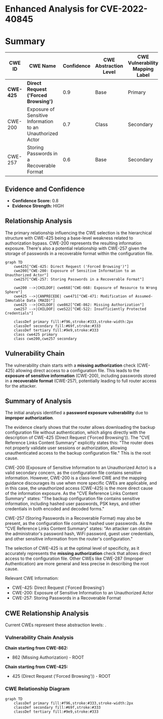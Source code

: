 # Enhanced Analysis for CVE-2022-40845

# Summary
| CWE ID | CWE Name | Confidence | CWE Abstraction Level | CWE Vulnerability Mapping Label | CWE-Vulnerability Mapping Notes |
|---|---|---|---|---|---|
| **CWE-425** | **Direct Request ('Forced Browsing')** | 0.9 | Base | Primary | Allowed |
| CWE-200 | Exposure of Sensitive Information to an Unauthorized Actor | 0.7 | Class | Secondary | Discouraged |
| CWE-257 | Storing Passwords in a Recoverable Format | 0.6 | Base | Secondary | Allowed |

## Evidence and Confidence

*   **Confidence Score:** 0.8
*   **Evidence Strength:** HIGH

## Relationship Analysis
The primary relationship influencing the CWE selection is the hierarchical structure with CWE-425 being a base-level weakness related to authorization bypass. CWE-200 represents the resulting information exposure. There's also a potential relationship with CWE-257 given the storage of passwords in a recoverable format within the configuration file.

```mermaid
graph TD
    cwe425["CWE-425: Direct Request ('Forced Browsing')"]
    cwe200["CWE-200: Exposure of Sensitive Information to an Unauthorized Actor"]
    cwe257["CWE-257: Storing Passwords in a Recoverable Format"]

    cwe200 -->|CHILDOF| cwe668["CWE-668: Exposure of Resource to Wrong Sphere"]
    cwe425 -->|CANPRECEDE| cwe471["CWE-471: Modification of Assumed-Immutable Data (MAID)"]
    cwe425 -->|CHILDOF| cwe862["CWE-862: Missing Authorization"]
    cwe257 -->|CHILDOF| cwe522["CWE-522: Insufficiently Protected Credentials"]

    classDef primary fill:#f96,stroke:#333,stroke-width:2px
    classDef secondary fill:#69f,stroke:#333
    classDef tertiary fill:#9e9,stroke:#333
    class cwe425 primary
    class cwe200,cwe257 secondary
```

## Vulnerability Chain
The vulnerability chain starts with a **missing authorization** check (CWE-425) allowing direct access to a configuration file. This leads to the **exposure of sensitive information** (CWE-200), including passwords stored in a **recoverable format** (CWE-257), potentially leading to full router access for the attacker.

## Summary of Analysis
The initial analysis identified a **password exposure vulnerability** due to **improper authorization**.

The evidence clearly shows that the router allows downloading the backup configuration file without authentication, which aligns directly with the description of CWE-425 (Direct Request ('Forced Browsing')). The "CVE Reference Links Content Summary" explicitly states this: "The router does not properly validate user sessions or authorization, allowing unauthenticated access to the backup configuration file." This is the root cause.

CWE-200 (Exposure of Sensitive Information to an Unauthorized Actor) is a valid secondary concern, as the configuration file contains sensitive information. However, CWE-200 is a class-level CWE and the mapping guidance discourages its use when more specific CWEs are applicable, and in this case, the unauthorized access (CWE-425) is the more direct cause of the information exposure. As the "CVE Reference Links Content Summary" states: "The backup configuration file contains sensitive information, including hashed user passwords, PSK keys, and other credentials in both encoded and decoded forms."

CWE-257 (Storing Passwords in a Recoverable Format) may also be present, as the configuration file contains hashed user passwords. As the "CVE Reference Links Content Summary" states: "An attacker can obtain the administrator's password hash, WiFi password, guest user credentials, and other sensitive information from the router's configuration."

The selection of CWE-425 is at the optimal level of specificity, as it accurately represents the **missing authorization** check that allows direct access to the configuration file. Other CWEs like CWE-287 (Improper Authentication) are more general and less precise in describing the root cause.

Relevant CWE Information:
- CWE-425: Direct Request ('Forced Browsing')
- CWE-200: Exposure of Sensitive Information to an Unauthorized Actor
- CWE-257: Storing Passwords in a Recoverable Format


## CWE Relationship Analysis

Current CWEs represent these abstraction levels: .


### Vulnerability Chain Analysis

**Chain starting from CWE-862:**
- 862 (Missing Authorization) - ROOT


**Chain starting from CWE-425:**
- 425 (Direct Request ('Forced Browsing')) - ROOT



### CWE Relationship Diagram

```mermaid
graph TD
    classDef primary fill:#f96,stroke:#333,stroke-width:2px
    classDef secondary fill:#69f,stroke:#333
    classDef tertiary fill:#9e9,stroke:#333
```
